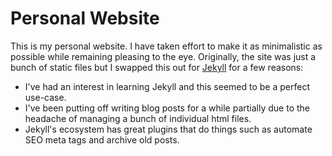 # Personal Website

This is my personal website. I have taken effort to make it as minimalistic as possible while remaining pleasing to the eye. Originally, the site was just a bunch of static files but I swapped this out for [Jekyll](https://jekyllrb.com/) for a few reasons:

- I've had an interest in learning Jekyll and this seemed to be a perfect use-case.
- I've been putting off writing blog posts for a while partially due to the headache of managing a bunch of individual html files.
- Jekyll's ecosystem has great plugins that do things such as automate SEO meta tags and archive old posts.
